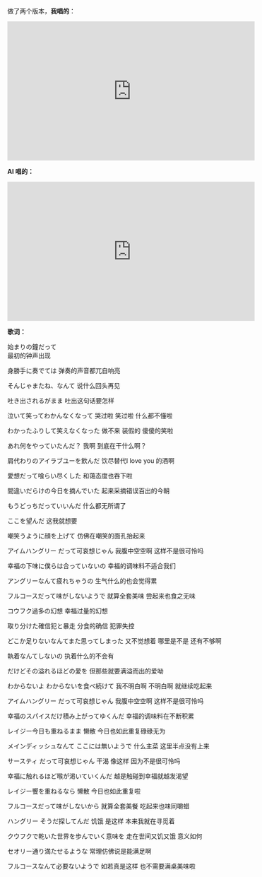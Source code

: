 做了两个版本，**我唱的**：

<iframe title="【中文填词翻唱】空腹/如饥似渴（クウフク)" width="560" height="315" src="https://peertube.su/videos/embed/e72ee094-7089-4b48-a76e-aff759ae2565" frameborder="0" allowfullscreen="" sandbox="allow-same-origin allow-scripts allow-popups"></iframe>



**AI 唱的：**

<iframe title="【AI翻唱】《クウフク(空腹/如饥似渴)》原曲风格中文版" width="560" height="315" src="https://peertube.su/videos/embed/8bcb4ff1-435d-420e-8d03-a3a82e7618d3" frameborder="0" allowfullscreen="" sandbox="allow-same-origin allow-scripts allow-popups"></iframe>

**歌词：**


始まりの鐘だって  
最初的钟声出现 

身勝手に奏でては
弹奏的声音都兀自响亮

そんじゃまたね、なんて
说什么回头再见 

吐き出されるがまま
吐出这句话要怎样
 
泣いて笑ってわかんなくなって
哭过啦 笑过啦 什么都不懂啦

わかったふりして笑えなくなった
做不来 装假的 傻傻的笑啦 

あれ何をやっていたんだ？
我啊 到底在干什么啊？


肩代わりのアイラブユーを飲んだ 
饮尽替代I love you 的酒啊

愛想だって喰らい尽くした
和蔼态度也吞下啦

間違いだらけの今日を摘んでいた
起来采摘错误百出的今朝

もうどっちだっていいんだ
什么都无所谓了 

ここを望んだ
这我就想要

嘲笑うように顔を上げて
仿佛在嘲笑的面孔抬起来


アイムハングリー だって可哀想じゃん
我腹中空空啊  这样不是很可怜吗

幸福の下味に僕らは合っていないの
幸福的调味料不适合我们

アングリーなんて疲れちゃうの
生气什么的也会觉得累

フルコースだって味がしないようで
就算全套美味 尝起来也食之无味



コウフク過多の幻想
幸福过量的幻想 

取り分けた確信犯と暴走
分食的确信 犯罪失控

どこか足りないなんてまた思ってしまった
又不觉想着 哪里是不是 还有不够啊

執着なんてしないの
执着什么的不会有 

だけどその溢れるほどの愛を
但那些就要满溢而出的爱呦

わからないよ わからないを食べ続けて
我不明白啊  不明白啊 就继续吃起来

アイムハングリー だって可哀想じゃん
我腹中空空啊  这样不是很可怜吗

幸福のスパイスだけ積み上がってゆくんだ
幸福的调味料在不断积累

レイジー今日も重ねるまま
懒散 今日也如此重复碌碌无为

メインディッシュなんて ここには無いようで
什么主菜  这里半点没有上来


サースティ だって可哀想じゃん
干渴  像这样 因为不是很可怜吗

幸福に触れるほど喉が渇いていくんだ
越是触碰到幸福就越发渴望

レイジー饗を重ねるなら
懒散 今日也如此重复啦

フルコースだって味がしないから
就算全套美餐  吃起来也味同嚼蜡



ハングリー そうだ探してんだ
饥饿 是这样 本来我就在寻觅着

クウフクで乾いた世界を歩んでいく意味を
走在世间又饥又饿 意义如何

セオリー通り満たせるような
常理仿佛说是能满足啊

フルコースなんて必要ないようで
如若真是这样 也不需要满桌美味啦